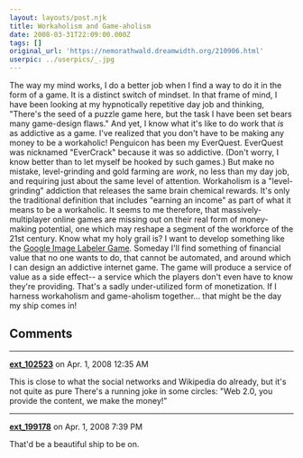 ```yaml
---
layout: layouts/post.njk
title: Workaholism and Game-aholism
date: 2008-03-31T22:09:00.000Z
tags: []
original_url: 'https://nemorathwald.dreamwidth.org/210906.html'
userpic: ../userpics/_.jpg
---
```

The way my mind works, I do a better job when I find a way to do it in the form of a game. It is a distinct switch of mindset. In that frame of mind, I have been looking at my hypnotically repetitive day job and thinking, "There's the seed of a puzzle game here, but the task I have been set bears many game-design flaws." And yet, I know what it's like to do work that _is_ as addictive as a game. I've realized that you don't have to be making any money to be a workaholic! Penguicon has been my EverQuest. EverQuest was nicknamed "EverCrack" because it was so addictive. (Don't worry, I know better than to let myself be hooked by such games.) But make no mistake, level-grinding and gold farming are _work_, no less than my day job, and requiring just about the same level of attention. Workaholism is a "level-grinding" addiction that releases the same brain chemical rewards. It's only the traditional definition that includes "earning an income" as part of what it means to be a workaholic. It seems to me therefore, that massively-multiplayer online games are missing out on their real form of money-making potential, one which may reshape a segment of the workforce of the 21st century. Know what my holy grail is? I want to develop something like the [Google Image Labeler Game](http://images.google.com/imagelabeler/). Someday I'll find something of financial value that no one wants to do, that cannot be automated, and around which I can design an addictive internet game. The game will produce a service of value as a side effect-- a service which the players don't even have to know they're providing. That's a sadly under-utilized form of monetization. If I harness workaholism and game-aholism together... that might be the day my ship comes in!

## Comments

---

**[ext_102523](https://www.dreamwidth.org/users/ext_102523)** on Apr. 1, 2008 12:35 AM

This is close to what the social networks and Wikipedia do already, but it's not quite as pure There's a running joke in some circles: "Web 2.0, you provide the content, we make the money!"

---

**[ext_199178](https://www.dreamwidth.org/users/ext_199178)** on Apr. 1, 2008 7:39 PM

That'd be a beautiful ship to be on.
